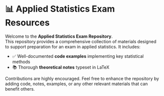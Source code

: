 # 📊 Applied Statistics Exam Resources

Welcome to the **Applied Statistics Exam Repository**.  
This repository provides a comprehensive collection of materials designed to support preparation for an exam in applied statistics. It includes:

- ✅ Well-documented **code examples** implementing key statistical methods
- 📚 Thorough **theoretical notes** typeset in LaTeX

Contributions are highly encouraged. Feel free to enhance the repository by adding code, notes, examples, or any other relevant materials that can benefit others.
